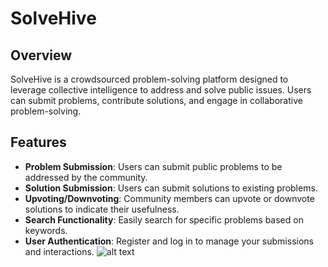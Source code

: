 # SolveHive

## Overview

SolveHive is a crowdsourced problem-solving platform designed to leverage collective intelligence to address and solve public issues. Users can submit problems, contribute solutions, and engage in collaborative problem-solving.

## Features

- **Problem Submission**: Users can submit public problems to be addressed by the community.
- **Solution Submission**: Users can submit solutions to existing problems.
- **Upvoting/Downvoting**: Community members can upvote or downvote solutions to indicate their usefulness.
- **Search Functionality**: Easily search for specific problems based on keywords.
- **User Authentication**: Register and log in to manage your submissions and interactions.
![alt text](http://"C:\Users\ajama\Desktop\register.png"/to/img.png)
